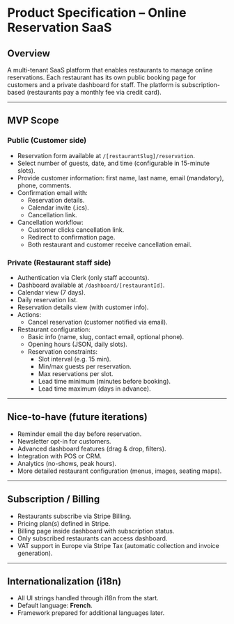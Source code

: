 # Product Specification – Online Reservation SaaS

## Overview

A multi-tenant SaaS platform that enables restaurants to manage online reservations.
Each restaurant has its own public booking page for customers and a private dashboard for staff.
The platform is subscription-based (restaurants pay a monthly fee via credit card).

---

## MVP Scope

### Public (Customer side)

- Reservation form available at `/[restaurantSlug]/reservation`.
- Select number of guests, date, and time (configurable in 15-minute slots).
- Provide customer information: first name, last name, email (mandatory), phone, comments.
- Confirmation email with:
  - Reservation details.
  - Calendar invite (.ics).
  - Cancellation link.
- Cancellation workflow:
  - Customer clicks cancellation link.
  - Redirect to confirmation page.
  - Both restaurant and customer receive cancellation email.

### Private (Restaurant staff side)

- Authentication via Clerk (only staff accounts).
- Dashboard available at `/dashboard/[restaurantId]`.
- Calendar view (7 days).
- Daily reservation list.
- Reservation details view (with customer info).
- Actions:
  - Cancel reservation (customer notified via email).
- Restaurant configuration:
  - Basic info (name, slug, contact email, optional phone).
  - Opening hours (JSON, daily slots).
  - Reservation constraints:
    - Slot interval (e.g. 15 min).
    - Min/max guests per reservation.
    - Max reservations per slot.
    - Lead time minimum (minutes before booking).
    - Lead time maximum (days in advance).

---

## Nice-to-have (future iterations)

- Reminder email the day before reservation.
- Newsletter opt-in for customers.
- Advanced dashboard features (drag & drop, filters).
- Integration with POS or CRM.
- Analytics (no-shows, peak hours).
- More detailed restaurant configuration (menus, images, seating maps).

---

## Subscription / Billing

- Restaurants subscribe via Stripe Billing.
- Pricing plan(s) defined in Stripe.
- Billing page inside dashboard with subscription status.
- Only subscribed restaurants can access dashboard.
- VAT support in Europe via Stripe Tax (automatic collection and invoice generation).

---

## Internationalization (i18n)

- All UI strings handled through i18n from the start.
- Default language: **French**.
- Framework prepared for additional languages later.
